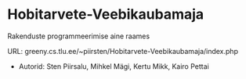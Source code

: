 # Hobitarvete-Veebikaubamaja
Rakenduste programmeerimise aine raames

URL: greeny.cs.tlu.ee/~piirsten/Hobitarvete-Veebikaubamaja/index.php

* Autorid:
Sten Piirsalu,
Mihkel Mägi,
Kertu Mikk,
Kairo Pettai

